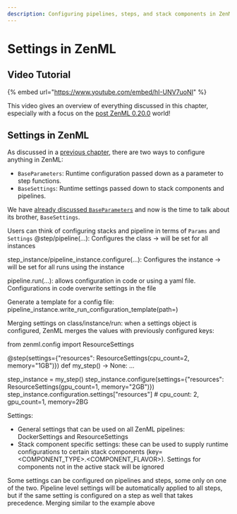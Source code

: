 ```yaml
---
description: Configuring pipelines, steps, and stack components in ZenML.
---
```


# Settings in ZenML

## Video Tutorial

{% embed url="https://www.youtube.com/embed/hI-UNV7uoNI" %}

This video gives an overview of everything discussed in this chapter,
especially with a focus on the [post ZenML 0.20.0](../../guidelines/migration-zero-twenty.md) world!

## Settings in ZenML

As discussed in a [previous chapter](../../starter-guide/pipelines/iterating.md), there are two ways to configure anything in ZenML:

- `BaseParameters`: Runtime configuration passed down as a parameter to step functions.
- `BaseSettings`: Runtime settings passed down to stack components and pipelines.

We have [already discussed `BaseParameters`](../../starter-guide/pipelines/iterating.md) and now is the time to talk about its brother, `BaseSettings`.

Users can think of configuring stacks and pipeline in terms of `Params` and `Settings`
@step/pipeline(…): Configures the class -> will be set for all instances

step_instance/pipeline_instance.configure(…): Configures the instance -> will be set for all runs using the instance

pipeline.run(…): allows configuration in code or using a yaml file. Configurations in code overwrite settings in the file

Generate a template for a config file: pipeline_instance.write_run_configuration_template(path=<PATH>)


Merging settings on class/instance/run:
when a settings object is configured, ZenML merges the values with previously configured keys: <Example>

from zenml.config import ResourceSettings

@step(settings={"resources": ResourceSettings(cpu_count=2, memory="1GB")})
def my_step() -> None:
  ...

step_instance = my_step()
step_instance.configure(settings={"resources": ResourceSettings(gpu_count=1, memory="2GB")})
step_instance.configuration.settings["resources"] # cpu_count: 2, gpu_count=1, memory=2BG


Settings:
- General settings that can be used on all ZenML pipelines: DockerSettings and ResourceSettings
- Stack component specific settings: these can be used to supply runtime configurations to certain stack components (key= <COMPONENT_TYPE>.<COMPONENT_FLAVOR>). Settings for components not in the active stack will be ignored

Some settings can be configured on pipelines and steps, some only on one of the two. Pipeline level settings will be automatically applied to all steps, but if the same setting is configured on a step as well that takes precedence. Merging similar to the example above